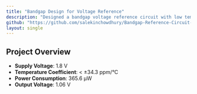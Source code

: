 ```yaml
---
title: "Bandgap Design for Voltage Reference"
description: "Designed a bandgap voltage reference circuit with low temperature coefficient."
github: "https://github.com/salekinchowdhury/Bandgap-Reference-Circuit-in-Cadence"
layout: single
---
```


## Project Overview

- **Supply Voltage**: 1.8 V
- **Temperature Coefficient**: < ±34.3 ppm/°C
- **Power Consumption**: 365.6 µW
- **Output Voltage**: 1.06 V
